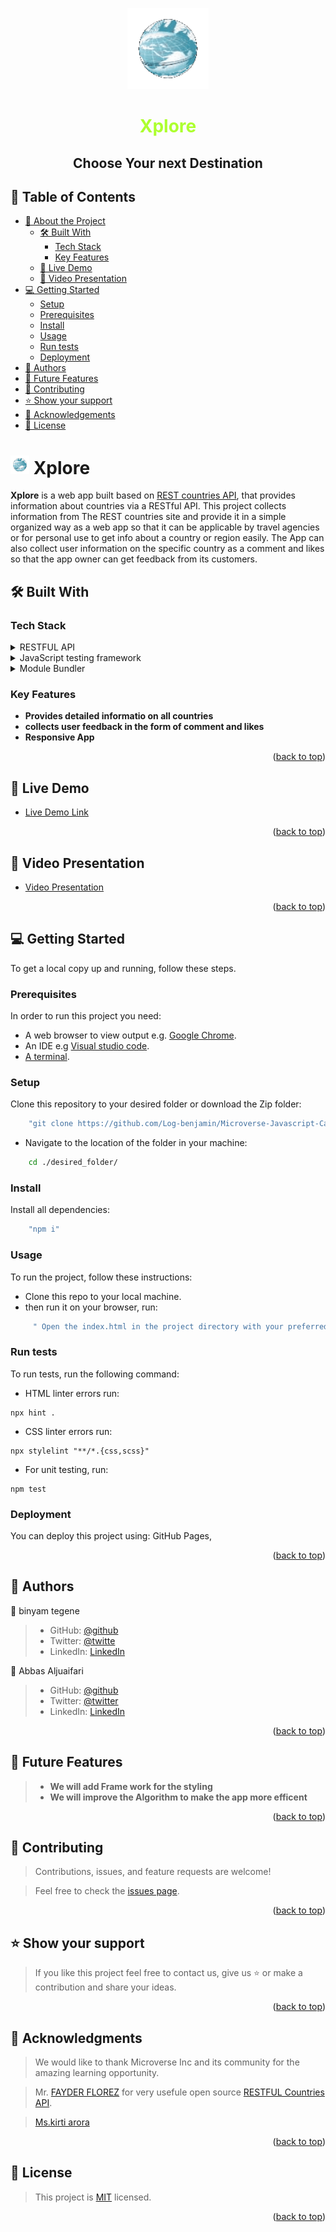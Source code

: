 <a name="readme-top"></a>

<div align="center">
<img  src='./src/asset/logo-img.gif' width="130px">
   <h1 style =" color: greenyellow">Xplore</h1>
  <h2><b>Choose Your next Destination</b></h2>
  
  <!-- <br> -->

</div>

<!-- TABLE OF CONTENTS -->

## 📗 Table of Contents

- [📖 About the Project](#about-project)
  - [🛠 Built With](#built-with)
    - [Tech Stack](#tech-stack)
    - [Key Features](#key-features)
  - [🚀 Live Demo](#live-demo)
  - [🎥 Video Presentation](#video)
- [💻 Getting Started](#getting-started)
  - [Setup](#setup)
  - [Prerequisites](#prerequisites)
  - [Install](#install)
  - [Usage](#usage)
  - [Run tests](#run-tests)
  - [Deployment](#deployment)
- [👥 Authors](#authors)
- [🔭 Future Features](#future-features)
- [🤝 Contributing](#contributing)
- [⭐️ Show your support](#support)
- [🙏 Acknowledgements](#acknowledgements)
- [📝 License](#license)

<!-- PROJECT DESCRIPTION -->

# <img src='./src/asset/logo-img.gif' width="30px"> Xplore <a name="about-project"></a> 

**Xplore** is a web app built based on [REST countries API](https://restcountries.com/), that provides information about countries via a RESTful API. This project collects information from The REST countries site and provide it in a simple organized way as a web app so that it can be applicable by travel agencies or for personal use to get info about a country or region easily. The App can also collect user information on the specific country as a comment and likes so that the app owner can get feedback from its customers.

## 🛠 Built With <a name="built-with"></a>

### Tech Stack <a name="tech-stack"></a>

<details>
  <summary>RESTFUL API</summary>
  <ul>
    <li><a href="https://restcountries.com/">countries API</a></li>
    <li><a href="https://microverse.notion.site/Involvement-API-869e60b5ad104603aa6db59e08150270">involvment API</a></li>
  </ul>
</details>

<details>
  <summary>JavaScript testing framework</summary>
  <ul>
    <li><a href="https://jestjs.io/">Jest</a></li>
  </ul>
</details>

<details>
<summary>Module Bundler</summary>
  <ul>
    <li><a href="https://webpack.js.org/">Webpack</a></li>
  </ul>
</details>

<!-- Features -->

### Key Features <a name="key-features"></a>

- **Provides detailed informatio on all countries**
- **collects user feedback in the form of comment and likes**
- **Responsive App**

<p align="right">(<a href="#readme-top">back to top</a>)</p>

<!-- LIVE DEMO -->

## 🚀 Live Demo <a name="live-demo"></a>

- [Live Demo Link](https://log-benjamin.github.io/Xplore/dist/)

<p align="right">(<a href="#readme-top">back to top</a>)</p>

## 🎥 Video Presentation <a name="#video"></a>
- [Video Presentation](https://drive.google.com/file/d/1EbcGRrg-FkY9FJKfu1yujd-0CGSkGdCS/view?usp=drive_link)

<p align="right">(<a href="#readme-top">back to top</a>)</p>

<!-- GETTING STARTED -->

## 💻 Getting Started <a name="getting-started"></a>

To get a local copy up and running, follow these steps.

### Prerequisites
In order to run this project you need:
- A web browser to view output e.g. [Google Chrome](https://www.google.com/chrome/).
- An IDE e.g [Visual studio code](https://code.visualstudio.com/).
- [A terminal](https://code.visualstudio.com/docs/terminal/basics).

### Setup
Clone this repository to your desired folder or download the Zip folder:
```sh
    "git clone https://github.com/Log-benjamin/Microverse-Javascript-Capstone/"
```
- Navigate to the location of the folder in your machine:

```sh
    cd ./desired_folder/
```
### Install
Install all dependencies:
```sh
    "npm i"
```

### Usage

To run the project, follow these instructions:

- Clone this repo to your local machine.
- then run it on your browser, run:
```sh
     " Open the index.html in the project directory with your preferred browser"
```
### Run tests
To run tests, run the following command:
- HTML linter errors run:
```
npx hint .
```
- CSS linter errors run:
```
npx stylelint "**/*.{css,scss}"
```
- For unit testing, run:
```
npm test
```
### Deployment <a name="deployment"></a>

You can deploy this project using: GitHub Pages,

<p align="right">(<a href="#readme-top">back to top</a>)</p>

<!-- AUTHORS -->

## 👥 Authors <a name="authors"></a>

👤 binyam tegene

> - GitHub: [@github](https://github.com/Log-benjamin?tab=repositories)
> - Twitter: [@twitte](https://twitter.com/@binyam_tegene)
> - LinkedIn: [LinkedIn](https://www.linkedin.com/in/binyam-tegene-4b77ab265)

👤 Abbas Aljuaifari

> - GitHub: [@github](https://github.com/Abbas-Aljuaifari)
> - Twitter: [@twitter](https://twitter.com/faresaj2)
> - LinkedIn: [LinkedIn](https://www.linkedin.com/in/aabbas-aljuaifari-17a018261)
<p align="right">(<a href="#readme-top">back to top</a>)</p>

<!-- FUTURE FEATURES -->

## 🔭 Future Features <a name="future-features"></a>

> - **We will add Frame work for the styling**
> - **We will improve the Algorithm to make the app more efficent**

<p align="right">(<a href="#readme-top">back to top</a>)</p>

<!-- CONTRIBUTING -->

## 🤝 Contributing <a name="contributing"></a>

>   Contributions, issues, and feature requests are welcome!

> Feel free to check the [issues page](https://github.com/Log-benjamin/Microverse-Javascript-Capstone/issues).

<p align="right">(<a href="#readme-top">back to top</a>)</p>

<!-- SUPPORT -->

## ⭐️ Show your support <a name="support"></a>

> If you like this project feel free to contact us, give us ⭐️ or make a contribution and share your ideas.

<p align="right">(<a href="#readme-top">back to top</a>)</p>

<!-- ACKNOWLEDGEMENTS -->

## 🙏 Acknowledgments <a name="acknowledgements"></a>

> We would like to thank Microverse Inc and its community for the amazing learning opportunity.

> Mr. [FAYDER FLOREZ](https://fayder.eu/) for very usefule open source [RESTFUL Countries API](https://restcountries.com/).

> [Ms.kirti arora](https://github.com/kit0-0?tab=repositories)
<p align="right">(<a href="#readme-top">back to top</a>)</p>

<!-- LICENSE -->

## 📝 License <a name="license"></a>

> This project is [MIT](./LICENSE) licensed.


<p align="right">(<a href="#readme-top">back to top</a>)</p>

